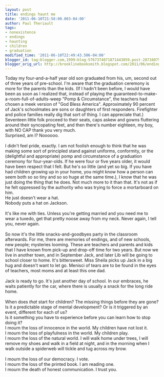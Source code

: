 ```yaml
---
layout: post
title: endings haunt me
date: '2011-06-10T21:58:00.003-04:00'
author: Paul Theriault
tags:
- nonexistence
- endings
- haunting
- children
- graduation
modified_time: '2011-06-10T22:49:43.506-04:00'
blogger_id: tag:blogger.com,1999:blog-5767374071871443859.post-2871607589616092962
blogger_orig_url: http://brooklinebooksmith.blogspot.com/2011/06/endings-haunt-me.html
---
```


Today my four-and-a-half year old son graduated from his, um, second out of three years of pre-school. I'm aware that the graduation ceremony is more for the parents than the kids. (If I hadn't been before, I would have been as soon as I realized that, instead of playing the guaranteed-to-make-a-room-full-of-adults-weep "Pomp &amp; Circumstance", the teachers had chosen a meek version of "God Bless America". Approximately 90 percent of Jack's schoolmates are sons or daughters of first responders. Firefighter and police families really dig that sort of thing. I can appreciate that.)<br />Seventeen little folk proceed to their seats, caps askew and gowns fluttering around their syncopating feet, and then there's number eighteen, my boy, with NO CAP thank you very much.<br />Surprised, am I? Noooooo.<br /><br />I didn't feel pride, exactly. I am not foolish enough to think that he was making some sort of principled stand against uniforms, conformity, or the (delightful and appropriate) pomp and circumstance of a graduation ceremony for four-year-olds. If he were four or five years older, it would have been respect that I felt. But he's so little (and yet so big. If you have had children growing up in your home, you might know how a person can seem both so so tiny and so so huge at the same time.), I know that he was just doing the thing that he does. Not much more to it than that. It's not as if he felt oppressed by the authority who was trying to force a mortarboard on him.<br />He just doesn't wear a hat.<br />Nobody puts a hat on Jackson.<br /><br />It's like me with ties. Unless you're getting married and you need me to wear a tuxedo, get that pretty noose away from my neck. Never again, I tell you, never again.<br /><br />So now it's the little snacks-and-goodbyes party in the classroom afterwards. For me, there are memories of endings, and of new schools, new people; mysteries looming. These are teachers and parents and kids that I have known from pick-up and drop-off time for two years. But now we live in another town, and in September Jack, and later Lib will be going to school closer to home. It's bittersweet. Miss Sheila picks up Jack in a big hug and doesn't want to let go. Menisci of tears are to be found in the eyes of teachers, most moms and at least this one dad.<br /><br />Jack is ready to go. It's just another day of school. In our embraces, he waits patiently for the car, where there is usually a snack for the long ride home.<br /><br />When does <i>that </i>start for children? The missing things before they are gone? Is it a predictable stage of mental development? Or is it triggered by an event, different for each of us?<br />Is it something you have to experience before you can learn how to stop doing it?<br />I mourn the loss of innocence in the world. My children have not lost it.<br />I mourn the loss of playfulness in the world. My children play.<br />I mourn the loss of the natural world. I will walk home under trees, I will remove my shoes and walk in a field at night, and in the morning when I walk outside a spiderweb will tickle and tug across my brow.<br /><br />I mourn the loss of our democracy. I vote.<br />I mourn the loss of the printed book. I am reading one.<br />I mourn the death of honest communication. I trust you.